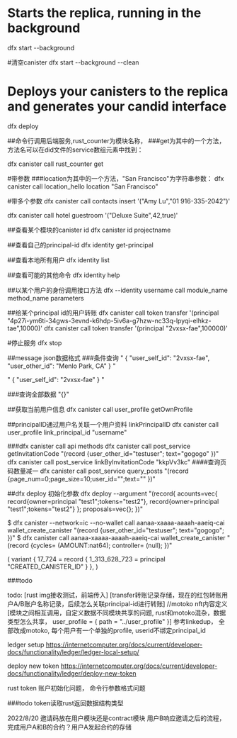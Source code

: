 

# Starts the replica, running in the background
dfx start --background

#清空canister
dfx start --background --clean

# Deploys your canisters to the replica and generates your candid interface
dfx deploy

##命令行调用后端服务,rust_counter为模块名称，
###get为其中的一个方法，方法名可以在did文件的service数组元素中找到：

dfx canister call rust_counter get

#带参数 
###location为其中的一个方法，"San Francisco"为字符串参数：
dfx canister call location_hello location "San Francisco"

#带多个参数
dfx canister call contacts insert '("Amy Lu","01 916-335-2042")'

dfx canister call hotel guestroom '("Deluxe Suite",42,true)'


##查看某个模块的canister id
dfx canister id projectname 

##查看自己的principal-id
dfx identity get-principal

##查看本地所有用户
dfx identity list

##查看可能的其他命令
dfx identity help

##以某个用户的身份调用接口方法
dfx --identity username call module_name method_name parameters

##给某个principal id的用户转账
dfx canister call token transfer '(principal "4p27i-ym6ti-34gws-3evnd-k6hdp-5iv6a-g7hzw-nc33q-lpyqi-elhkz-tae",10000)'
dfx canister call token transfer '(principal "2vxsx-fae",100000)'

#停止服务
dfx stop

##message json数据格式
###条件查询
"
{
            \"user_self_id\": \"2vxsx-fae\",
            \"user_other_id\": \"Menlo Park, CA\"
  }
"

"
{
            \"user_self_id\": \"2vxsx-fae\"
              }
"

###查询全部数据
"{}"

##获取当前用户信息
dfx canister call user_profile getOwnProfile

##principalID通过用户名关联一个用户资料
linkPrincipalID
dfx canister call user_profile link_principal_id "username"

###dfx canister call api methods
dfx canister call post_service getInvitationCode "(record {user_other_id=\"testuser\"; text=\"gogogo\" })"    
dfx canister call post_service linkByInvitationCode "kkpVv3kc"
####查询页码数量减一
dfx canister call post_service query_posts "(record {page_num=0;page_size=10;user_id=\"\";text=\"\" })"

##dfx deploy 初始化参数
dfx deploy --argument "(record{
acounts=vec{
record{owner=principal \"test1\";tokens=\"test2\"},
record{owner=principal \"test1\";tokens=\"test2\"}
};
proposals=vec{};
})"

$ dfx canister --network=ic --no-wallet call aanaa-xaaaa-aaaah-aaeiq-cai wallet_create_canister "(record {user_other_id=\"testuser\"; text=\"gogogo\"; })"
$ dfx canister call aanaa-xaaaa-aaaah-aaeiq-cai wallet_create_canister "(record {cycles= (AMOUNT:nat64); controller= (null); })"


(
  variant {
    17_724 = record { 1_313_628_723 = principal "CREATED_CANISTER_ID" }
  },
)

###todo

todo: 
[rust img接收测试，前端传入]
[transfer转账记录存储，现在的红包转账用户A/B账户名称记录，后续怎么关联principal-id进行转账]
//motoko nft内容定义
[模块之间相互调用，自定义数据不同模块共享的问题, rust和motoko混杂，数据类型怎么共享，
user_profile = { path = "../user_profile" }]
参考linkedup， 全部改成motoko, 每个用户有一个单独的profile, userid不绑定principal_id


ledger setup
https://internetcomputer.org/docs/current/developer-docs/functionality/ledger/ledger-local-setup/

deploy new token 
https://internetcomputer.org/docs/current/developer-docs/functionality/ledger/deploy-new-token


rust token 账户初始化问题， 命令行参数格式问题

###todo
token读取rust返回数据结构类型

2022/8/20
邀请码放在用户模块还是contract模块
用户B响应邀请之后的流程，完成用户A和B的合约？用户A发起合约的存储

